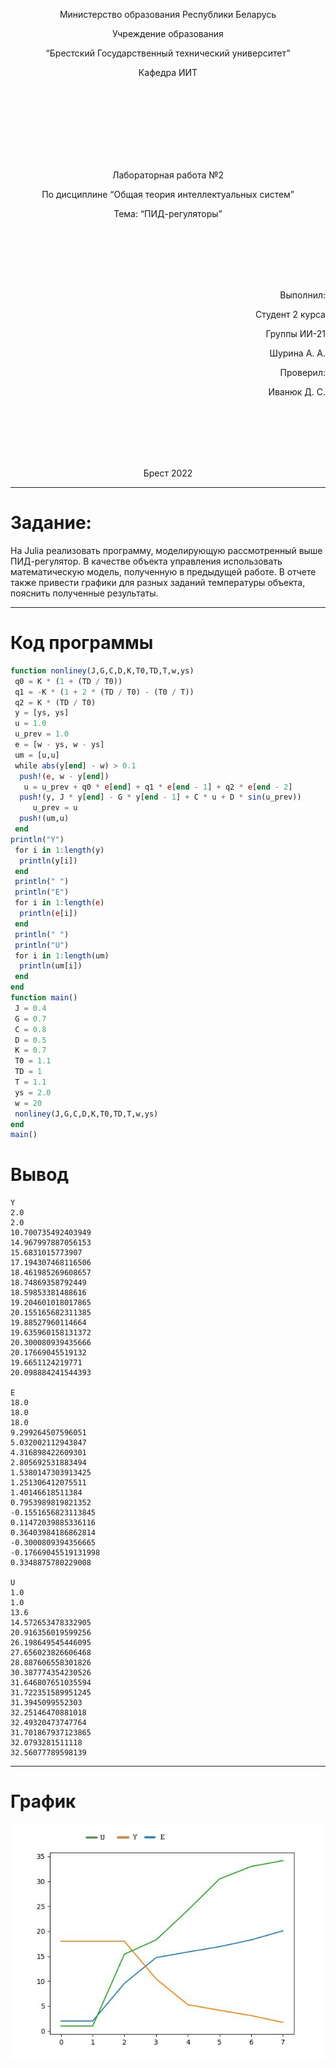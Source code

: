 <p align="center"> Министерство образования Республики Беларусь</p>
<p align="center">Учреждение образования</p>
<p align="center">“Брестский Государственный технический университет”</p>
<p align="center">Кафедра ИИТ</p>
<br><br><br><br><br><br><br>
<p align="center">Лабораторная работа №2</p>
<p align="center">По дисциплине “Общая теория интеллектуальных систем”</p>
<p align="center">Тема: “ПИД-регуляторы”</p>
<br><br><br><br><br>
<p align="right">Выполнил:</p>
<p align="right">Студент 2 курса</p>
<p align="right">Группы ИИ-21</p>
<p align="right">Шурина А. А.</p>
<p align="right">Проверил:</p>
<p align="right">Иванюк Д. С.</p>
<br><br><br><br><br>
<p align="center">Брест 2022</p>


---
# Задание: #
На Julia реализовать программу, моделирующую рассмотренный выше ПИД-регулятор. В качестве объекта управления использовать математическую модель, полученную в предыдущей работе. В отчете также привести графики для разных заданий температуры объекта, пояснить полученные результаты.

---
# Код программы #
```julia
function nonliney(J,G,C,D,K,T0,TD,T,w,ys)
 q0 = K * (1 + (TD / T0)) 
 q1 = -K * (1 + 2 * (TD / T0) - (T0 / T))
 q2 = K * (TD / T0)
 y = [ys, ys]
 u = 1.0
 u_prev = 1.0
 e = [w - ys, w - ys]
 um = [u,u]
 while abs(y[end] - w) > 0.1
  push!(e, w - y[end])
   u = u_prev + q0 * e[end] + q1 * e[end - 1] + q2 * e[end - 2]
  push!(y, J * y[end] - G * y[end - 1] + C * u + D * sin(u_prev))
     u_prev = u
  push!(um,u)
 end
println("Y")
 for i in 1:length(y)
  println(y[i])
 end 
 println(" ")
 println("E")
 for i in 1:length(e)
  println(e[i])
 end
 println(" ")
 println("U")
 for i in 1:length(um)
  println(um[i])
 end
end
function main()
 J = 0.4
 G = 0.7
 C = 0.8
 D = 0.5
 K = 0.7
 T0 = 1.1
 TD = 1
 T = 1.1
 ys = 2.0
 w = 20
 nonliney(J,G,C,D,K,T0,TD,T,w,ys)
end
main()
```

# Вывод #
```
Y
2.0
2.0
10.700735492403949
14.967997887056153
15.6831015773907
17.194307468116506
18.461985269608657
18.74869358792449
18.59853381488616
19.204601018017865
20.155165682311385
19.88527960114664
19.635960158131372
20.300080939435666
20.17669045519132
19.6651124219771
20.098884241544393
 
E
18.0
18.0
18.0
9.299264507596051
5.032002112943847
4.316898422609301
2.805692531883494
1.5380147303913425
1.251306412075511
1.40146618511384
0.7953989819821352
-0.1551656823113845
0.11472039885336116
0.36403984186862814
-0.3000809394356665
-0.17669045519131998
0.3348875780229008
 
U
1.0
1.0
13.6
14.572653478332905
20.916356019599256
26.198649545446095
27.656023826606468
28.887606558301826
30.387774354230526
31.646807651035594
31.722351589951245
31.3945099552303
32.25146470881018
32.49320473747764
31.701867937123865
32.0793281511118
32.56077789598139
```
---
# График #
![Линейная](images/picture.png)
